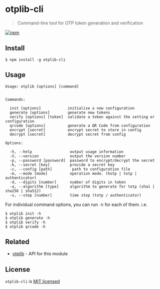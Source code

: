 # otplib-cli

> Command-line tool for OTP token generation and verification

[![npm][npm-badge]][npm-link]

## Install

```
$ npm install -g otplib-cli
```

## Usage

```
Usage: otplib [options] [command]


Commands:

  init [options]            initialise a new configuration
  generate [options]        generate new tokens
  verify [options] [token]  validate a token against the setting or configuration
  qrcode [options]          generate a QR Code from configuration
  encrypt [secret]          encrypt secret to store in config
  decrypt [secret]          decrypt secret from config

Options:

  -h, --help                 output usage information
  -V, --version              output the version number
  -p, --password [password]  password to encrypt/decrypt the secret
  -k, --secret [key]         provide a secret key
  -c, --config [path]         path to configuration file
  -m, --mode [mode]          operation mode. (hotp | totp | authenticator)
  -d, --digits [number]      number of digits in token
  -a, --algorithm [type]     algorithm to generate for totp (sha1 | sha256 | sha512)
  -s, --step [number]        time step (totp / authenticator)
```

For individual command options, you can run `-h` for each of them. i.e.

```
$ otplib init -h
$ otplib generate -h
$ otplib verify -h
$ otplib qrcode -h
```

## Related

-   [otplib](https://github.com/yeojz/otplib) - API for this module

## License

`otplib-cli` is [MIT licensed](./LICENSE)

[npm-badge]: https://img.shields.io/npm/v/otplib-cli.svg?style=flat-square
[npm-link]: https://www.npmjs.com/package/otplib-cli
